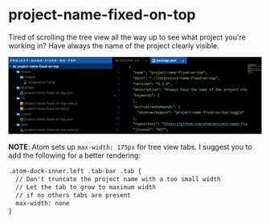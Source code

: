 # project-name-fixed-on-top

Tired of scrolling the tree view all the way up to see what project you're working in?
Have always the name of the project clearly visible.


![A screenshot of my package](https://github.com/SergioPisoni/project-name-fixed-on-top/blob/master/assets/screencasts/screencast-1.gif?raw=true)


**NOTE**:
Atom sets up `max-width: 175px` for tree view tabs.
I suggest you to add the following for a better rendering:
```less
.atom-dock-inner.left .tab-bar .tab {
  // Don't truncate the project name with a too small width
  // Let the tab to grow to maximum width
  // if no others tabs are present
  max-width: none
}
```
